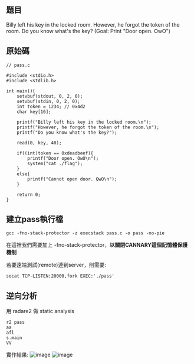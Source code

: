 ## 題目

Billy left his key in the locked room.
However, he forgot the token of the room.
Do you know what's the key?
(Goal: Print "Door open. OwO")

## 原始碼
```
// pass.c

#include <stdio.h>
#include <stdlib.h>

int main(){
    setvbuf(stdout, 0, 2, 0);
    setvbuf(stdin, 0, 2, 0);
    int token = 1234; // 0x4d2
    char key[16];

    printf("Billy left his key in the locked room.\n");
    printf("However, he forgot the token of the room.\n");
    printf("Do you know what's the key?");

    read(0, key, 40);

    if((int)token == 0xdeadbeef){
        printf("Door open. OwO\n");
        system("cat ./flag");
    }
    else{
        printf("Cannot open door. QwQ\n");
    }

    return 0;
}
```
## 建立pass執行檔
```
gcc -fno-stack-protector -z execstack pass.c -o pass -no-pie
```
在這裡我們需要加上 -fno-stack-protector，**以關閉CANNARY這個記憶體保護機制**

若要遠端測試(remote)連到server，則需要:
```
socat TCP-LISTEN:20000,fork EXEC:'./pass'

```
## 逆向分析
用 radare2 做 static analysis
```
r2 pass
aa
afl
s.main
VV
```
實作結果:
![image](https://user-images.githubusercontent.com/22366572/138507902-21b63d94-7487-4a6d-8f0d-aa5841fdfe21.png)
![image](https://user-images.githubusercontent.com/22366572/138507969-c5d4ed6c-2afe-4af1-a631-5bfc2f4fa053.png)

